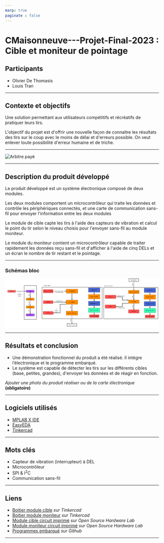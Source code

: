 ```yaml
---
marp: true
paginate : false
---
```

<!-- color : black -->
<!-- backgroundColor : purple -->

# CMaisonneuve---Projet-Final-2023 : Cible et moniteur de pointage  

## Participants

- Olivier De Thomasis
- Louis Tran

---

## Contexte et objectifs

Une solution permettant aux utilisateurs compétitifs et récréatifs de pratiquer leurs tirs.  

L'objectif du projet est d'offrir une nouvelle façon de connaitre les résultats des tirs sur le coup avec le moins de délai et d'erreurs possible. On veut 
enlever toute possibilité d'erreur humaine et de triche.  

---

![Arbitre payé](./Medias/arbitre_payé.png)

---

## Description du produit développé

Le produit développé est un système électronique composé de deux modules.  

Les deux modules comportent un microcontrôleur qui traite les données et contrôle les périphériques connectés, et une carte de communication sans-fil pour envoyer l'information entre les deux modules

Le module de cible capte les tirs à l'aide des capteurs de vibration et calcul le point du tir selon le niveau choisis pour l'envoyer sans-fil au module moniteur.

Le module du moniteur contient un microcontrôleur capable de traiter rapidement les données reçu sans-fil et d'afficher à l'aide de cinq DELs et un écran le nombre de tir restant et le pointage.

---

### Schémas bloc
![Schémas Bloc](./Medias/Schemas%20Bloc.png)

---

## Résultats et conclusion

- Une démonstration fonctionnel du produit a été réalisé. Il intègre l’électronique et le programme embarqué.
- Le système est capable de détecter les tirs sur les différents cibles (base, petites, grandes), d'envoyer les données et de réagir en fonction.

*Ajouter une photo du produit réaliser ou de la carte électronique* **(obligatoire)**

---

## Logiciels utilisés

- [MPLAB X IDE](https://www.microchip.com/en-us/tools-resources/develop/mplab-x-ide)
- [EasyEDA](https://easyeda.com/)
- [Tinkercad](https://www.tinkercad.com/)

---

## Mots clés

- Capteur de vibration (interrupteur) à DEL
- Microcontrôleur
- SPI & I<sup>2</sup>C
- Communication sans-fil

---

## Liens

- [Boitier module cible](https://www.tinkercad.com/things/dE0z3pwDIlJ) *sur Tinkercad*
- [Boitier module moniteur](https://www.tinkercad.com/things/a5hYljk0EOl) *sur Tinkercad*
- [Module cible circuit imprimé](https://oshwlab.com/pjt_end_2023/cible_2023) *sur Open Source Hardware Lab*
- [Module moniteur circuit imprimé](https://oshwlab.com/pjt_end_2023/moniteur_2023) *sur Open Source Hardware Lab*
- [Programmes embarqué](https://github.com/Sorl-Sintoural/CMaisonneuve---Projet-Final-2023.git) *sur Github*

---